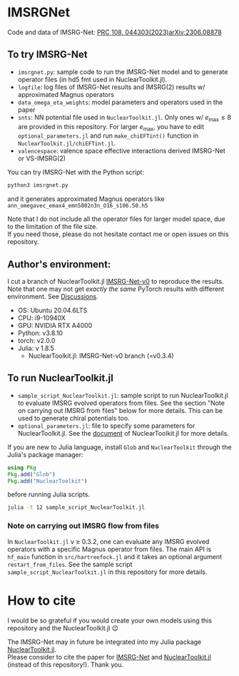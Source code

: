 # IMSRGNet
Code and data of IMSRG-Net: [PRC 108, 044303(2023)](https://journals.aps.org/prc/abstract/10.1103/PhysRevC.108.044303)[arXiv:2306.08878](https://arxiv.org/abs/2306.08878)

## To try IMSRG-Net

* `imsrgnet.py`: sample code to run the IMSRG-Net model and to generate operator files (in hd5 fmt used in NuclearToolkit.jl).
* `logfile`: log files of IMSRG-Net results and IMSRG(2) results w/ approximated Magnus operators
* `data_omega_eta_weights`: model parameters and operators used in the paper
* `snts`: NN potential file used in `NuclearToolkit.jl`. Only ones w/ $e_\mathrm{max} \leq 8$ are provided in this repository. For larger $e_\mathrm{max}$, you have to edit `optional_parameters.jl` and run `make_chiEFTint()` function in `NuclearToolkit.jl/chiEFTint.jl`.
* `valencespace`: valence space effective interactions derived IMSRG-Net or VS-IMSRG(2)

You can try IMSRG-Net with the Python script:
```Python
python3 imsrgnet.py
```
and it generates approximated Magnus operators like `ann_omegavec_emax4_emn5002n3n_O16_s106.50.h5`

Note that I do not include all the operator files for larger model space, due to the limitation of the file size.  
If you need those, please do not hesitate contact me or open issues on this repository.

## Author's environment:

I cut a branch of NuclearToolkit.jl [IMSRG-Net-v0](https://github.com/SotaYoshida/NuclearToolkit.jl/tree/IMSRG-Net-v0) to reproduce the results. Note that one may not get *exactly the same* PyTorch results with different environment.
See [Discussions](https://discuss.pytorch.org/t/reproducibility-over-different-machines/63047/13).  

- OS: Ubuntu 20.04.6LTS  
- CPU: i9-10940X
- GPU: NVIDIA RTX A4000
- Python: v3.8.10
- torch: v2.0.0
- Julia: v 1.8.5 
    - NuclearToolkit.jl: IMSRG-Net-v0 branch (=v0.3.4)

## To run NuclearToolkit.jl

* `sample_script_NuclearToolkit.jl`: sample script to run NuclearToolkit.jl to evaluate IMSRG evolved operators from files. See the section "Note on carrying out IMSRG from files" below for more details. This can be used to generate chiral potentials too.
* `optional_parameters.jl`: file to specify some parameters for NuclearToolkit.jl. See the [document](https://sotayoshida.github.io/NuclearToolkit.jl/stable/parameters/) of NuclearToolkit.jl for more details.

If you are new to Julia language, install `Glob` and `NuclearToolkit` through the Julia's package manager:
```julia
using Pkg
Pkg.add("Glob")
Pkg.add("NuclearToolkit")
```
before running Julia scripts.
```bash
julia -t 12 sample_script_NuclearToolkit.jl
```


### Note on carrying out IMSRG flow from files

In `NuclearToolkit.jl` v $\geq$ 0.3.2, one can evaluate any IMSRG evolved operators with a specific Magnus operator from files. The main API is `hf_main` function in `src/hartreefock.jl` and it takes an optional argument `restart_from_files`.
See the sample script `sample_script_NuclearToolkit.jl` in this repository for more details.


# How to cite

I would be so grateful if you would create your own models using this repository and the NuclearToolkit.jl 😉

The IMSRG-Net may in future be integrated into my Julia package [NuclearToolkit.jl](https://github.com/SotaYoshida/NuclearToolkit.jl).  
Please consider to cite the paper for [IMSRG-Net](https://journals.aps.org/prc/abstract/10.1103/PhysRevC.108.044303) and [NuclearToolkit.jl](https://joss.theoj.org/papers/10.21105/joss.04694) (instead of this repository!). Thank you.
